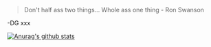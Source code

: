>Don't half ass two things... Whole ass one thing - Ron Swanson

-DG xxx

[![Anurag's github stats](https://github-readme-stats.vercel.app/api?username=danana5&theme=chartreuse-dark)](https://github.com/anuraghazra/github-readme-stats)
